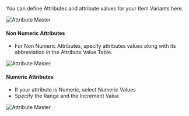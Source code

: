 You can define Attributes and attribute values for your Item Variants here.

<img class="screenshot" alt="Attribute Master" src="{{docs_base_url}}/assets/img/stock/item-attribute.png">

#### Non Numeric Attributes

* For Non Numeric Attributes, specify attributes values along with its abbreviation in the Attribute Value Table.

<img class="screenshot" alt="Attribute Master" src="{{docs_base_url}}/assets/img/stock/item-attribute-non-numeric.png">

#### Numeric Attributes

* If your attribute is Numeric, select Numeric Values
* Specify the Range and the Increment Value

<img class="screenshot" alt="Attribute Master" src="{{docs_base_url}}/assets/img/stock/item-attribute-numeric.png">
